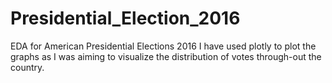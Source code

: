 # Presidential_Election_2016

EDA for American Presidential Elections 2016
I have used plotly to plot the graphs as I was aiming to visualize the distribution of votes through-out the country. 
